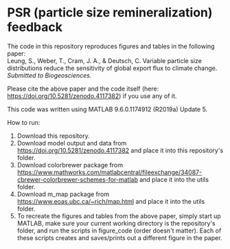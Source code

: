 # PSR (particle size remineralization) feedback

The code in this repository reproduces figures and tables in the following paper:
<br>Leung, S., Weber, T., Cram, J. A., & Deutsch, C. Variable particle size distributions reduce the sensitivity of global export flux to climate change. <i>Submitted to Biogeosciences.</i>

Please cite the above paper and the code itself (here: https://doi.org/10.5281/zenodo.4117382) if you use any of it.

This code was written using MATLAB 9.6.0.1174912 (R2019a) Update 5.

How to run:
1. Download this repository.
2. Download model output and data from https://doi.org/10.5281/zenodo.4117382 and place it into this repository's folder.
3. Download colorbrewer package from https://www.mathworks.com/matlabcentral/fileexchange/34087-cbrewer-colorbrewer-schemes-for-matlab and place it into the utils folder.
4. Download m_map package from https://www.eoas.ubc.ca/~rich/map.html and place it into the utils folder.
5. To recreate the figures and tables from the above paper, simply start up MATLAB, make sure your current working directory is the repository's folder, and run the scripts in figure_code (order doesn't matter). Each of these scripts creates and saves/prints out a different figure in the paper.
